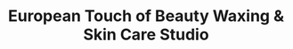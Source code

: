 ---
title: "European Touch of Beauty Waxing & Skin Care Studio"
url: /clayton/european-touch-of-beauty-waxing-and-skin-care-studio/
shop: beauty
---